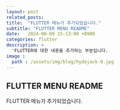 ```yaml
---
layout: post
related_posts:
title:  "FLUTTER 메뉴가 추가되었습니다."
subtitle: "FLUTTER MENU README"
date:   2024-06-09 15:13:00 +0900
categories: flutter
description: >
  'FLUTTER에 대한 내용을 추가하는 부분입니다.
image : 
  path : /assets/img/blog/hydejack-9.jpg
---
```

## FLUTTER MENU README
FLUTTER 메뉴가 추가되었습니다.
